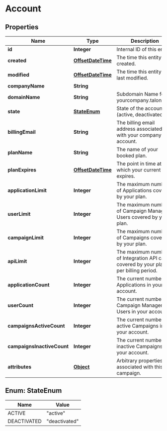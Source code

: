 

# Account

## Properties

Name | Type | Description | Notes
------------ | ------------- | ------------- | -------------
**id** | **Integer** | Internal ID of this entity. | 
**created** | [**OffsetDateTime**](OffsetDateTime.md) | The time this entity was created. | 
**modified** | [**OffsetDateTime**](OffsetDateTime.md) | The time this entity was last modified. | 
**companyName** | **String** |  | 
**domainName** | **String** | Subdomain Name for yourcompany.talon.one. | 
**state** | [**StateEnum**](#StateEnum) | State of the account (active, deactivated). | 
**billingEmail** | **String** | The billing email address associated with your company account. | 
**planName** | **String** | The name of your booked plan. |  [optional]
**planExpires** | [**OffsetDateTime**](OffsetDateTime.md) | The point in time at which your current plan expires. |  [optional]
**applicationLimit** | **Integer** | The maximum number of Applications covered by your plan. |  [optional]
**userLimit** | **Integer** | The maximum number of Campaign Manager Users covered by your plan. |  [optional]
**campaignLimit** | **Integer** | The maximum number of Campaigns covered by your plan. |  [optional]
**apiLimit** | **Integer** | The maximum number of Integration API calls covered by your plan per billing period. |  [optional]
**applicationCount** | **Integer** | The current number of Applications in your account. | 
**userCount** | **Integer** | The current number of Campaign Manager Users in your account. | 
**campaignsActiveCount** | **Integer** | The current number of active Campaigns in your account. | 
**campaignsInactiveCount** | **Integer** | The current number of inactive Campaigns in your account. | 
**attributes** | [**Object**](.md) | Arbitrary properties associated with this campaign. |  [optional]



## Enum: StateEnum

Name | Value
---- | -----
ACTIVE | &quot;active&quot;
DEACTIVATED | &quot;deactivated&quot;



